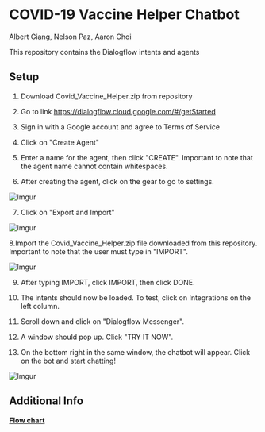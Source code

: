 # COVID-19 Vaccine Helper Chatbot

Albert Giang, Nelson Paz, Aaron Choi 

This repository contains the Dialogflow intents and agents

## Setup

1. Download Covid_Vaccine_Helper.zip from repository 

2. Go to link https://dialogflow.cloud.google.com/#/getStarted

3. Sign in with a Google account and agree to Terms of Service

4. Click on "Create Agent" 

5. Enter a name for the agent, then click "CREATE". Important to note that the agent name cannot contain whitespaces. 

6. After creating the agent, click on the gear to go to settings. 

![Imgur](https://imgur.com/FSyn5cv.jpg)

7. Click on "Export and Import" 

![Imgur](https://imgur.com/XgQfLPJ.jpg)

8.Import the Covid_Vaccine_Helper.zip file downloaded from this repository. Important to note that the user must type in "IMPORT".
 
![Imgur](https://imgur.com/uZLZOIe.jpg)

9. After typing IMPORT, click IMPORT, then click DONE. 

10. The intents should now be loaded. To test, click on Integrations on the left column. 

11. Scroll down and click on "Dialogflow Messenger". 

12. A window should pop up. Click "TRY IT NOW". 

13. On the bottom right in the same window, the chatbot will appear. Click on the bot and start chatting! 

![Imgur](https://imgur.com/gTKfb2M.jpg)

## Additional Info
**[Flow chart](https://app.diagrams.net/#G1whglykSZQ1cCZXqLQoZYEJCoTG7eWiRV)**
